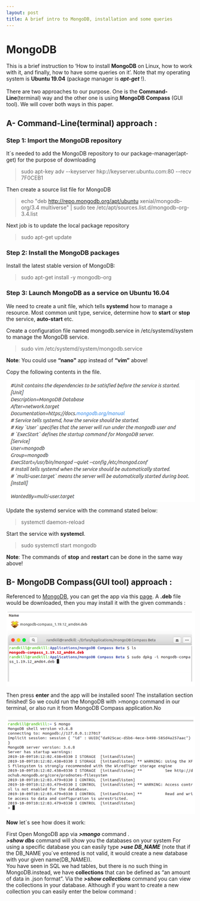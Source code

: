 ```yaml
---
layout: post
title: A brief intro to MongoDB, installation and some queries
---
```


# MongoDB

  This is a brief instruction to ‘How to install **MongoDB** on Linux, how to work with it, and finally,
how to have some queries on it’. Note that my operating system is **Ubuntu 19.04** (package manager is
***apt-get*** !).
<br/>
<br/>
  There are two approaches to our purpose. One is the **Command-Line**(terminal) way and the
other one is using **MongoDB Compass** (GUI tool). We will cover both ways in this paper.

## A- Command-Line(terminal) approach :

### Step 1: Import the MongoDB repository

It`s needed to add the MongoDB repository to our package-manager(apt-get) for the purpose of
downloading

> sudo apt-key adv --keyserver hkp://keyserver.ubuntu.com:80 --recv 7F0CEB1

Then create a source list file for MongoDB

> echo "deb http://repo.mongodb.org/apt/ubuntu xenial/mongodb-org/3.4 multiverse" | sudo tee /etc/apt/sources.list.d/mongodb-org-3.4.list

Next job is to update the local package repository

> sudo apt-get update

### Step 2: Install the  MongoDB packages
Install the latest stable version of MongoDB:

> sudo apt-get install -y mongodb-org

### Step 3: Launch MongoDB as a service on Ubuntu 16.04

We need to create a unit file, which tells **systemd** how to manage a resource. Most common unit type, service, determine how to **start** or **stop** the service, **auto-start** etc.


Create a configuration file named mongodb.service in /etc/systemd/system to manage the MongoDB service.

> sudo vim /etc/systemd/system/mongodb.service

**Note**: You could use **“nano"** app instead of **“vim”** above!

Copy the following contents in the file.

<img src="./images/mongo/mongo01.png" align="center">

Update the systemd service with the command stated below:
> systemctl daemon-reload

Start the service with **systemcl**.
> sudo systemctl start mongodb

**Note**: The commands of **stop** and **restart** can be done in the same way above!


## B- MongoDB Compass(GUI tool) approach :

Referenced to [MongoDB](https://www.mongodb.com/), you can get the app via this [page](https://docs.mongodb.com/compass/master/install/). A **.deb** file would be downloaded, then you may install it with the given commands :

<img src="./images/mongo/mongo02.png" align="center">


Then press **enter** and the app will be installed soon!
The installation section finished! So we could run the MongoDB with >mongo command in our terminal,
or also run it from MongoDB Compass application.No

<img src="./images/mongo/mongo03.png" align="center">

**Now** let`s see how does it work:

First Open MongoDB app via ***>mongo*** command .
<br/>
***>show dbs*** command will show you the databases on your system
For using a specific database you can easily type ***>use DB_NAME*** (note that if the DB_NAME you`ve
entered is not valid, it would create a new database with your given name(DB_NAME)).
<br/>
You have seen in SQL we had tables, but there is no such thing in MongoDB.instead, we have
**collections** that can be defined as “an amount of data in .json format”. Via the ***>show collections***
command you can view the collections in your database. Although if you want to create a new
collection you can easily enter the below command :
